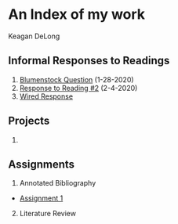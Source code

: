 # An Index of my work

Keagan DeLong
## Informal Responses to Readings

1. [Blumenstock Question](https://kndelong.github.io/Data-150-Index-of-Work/blumenstock) (1-28-2020)
2. [Response to Reading #2](https://kndelong.github.io/Data-150-Index-of-Work/Reading2) (2-4-2020)
3. [Wired Response](https://kndelong.github.io/Data-150-Index-of-Work/2252020)

## Projects

1. 

## Assignments

 1. Annotated Bibliography
 - [Assignment 1](https://kndelong.github.io/Data-150-Index-of-Work/Assignment1%3BAnnotatedBib)
  
 2. Literature Review
